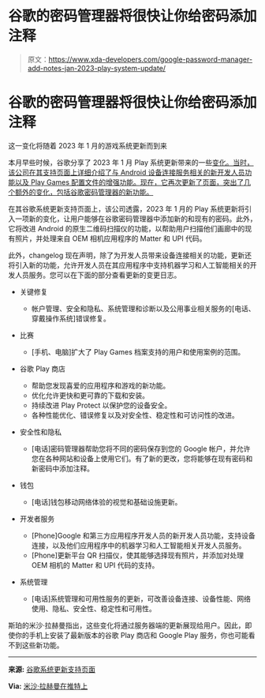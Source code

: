 # 谷歌的密码管理器将很快让你给密码添加注释

> 原文：<https://www.xda-developers.com/google-password-manager-add-notes-jan-2023-play-system-update/>

# 谷歌的密码管理器将很快让你给密码添加注释

这一变化将随着 2023 年 1 月的游戏系统更新而到来

本月早些时候，谷歌分享了 2023 年 1 月 Play 系统更新带来的一些[变化。当时，该公司在其支持页面上详细介绍了与 Android 设备连接服务相关的新开发人员功能以及 Play Games 配置文件的增强功能。现在，它再次更新了页面，突出了几个额外的变化，包括谷歌密码管理器的新功能。](https://www.xda-developers.com/google-play-system-update-january-2023/)

在其谷歌系统更新支持页面上，该公司透露，2023 年 1 月的 Play 系统更新将引入一项新的变化，让用户能够在谷歌密码管理器中添加新的和现有的密码。此外，它将改进 Android 的原生二维码扫描仪的功能，以帮助用户扫描他们画廊中的现有照片，并处理来自 OEM 相机应用程序的 Matter 和 UPI 代码。

此外，changelog 现在声明，除了为开发人员带来设备连接相关的功能，更新还将引入新的功能，允许开发人员在其应用程序中支持机器学习和人工智能相关的开发人员服务。您可以在下面的部分查看更新的变更日志。

*   关键修复
    *   帐户管理、安全和隐私、系统管理和诊断以及公用事业相关服务的[电话、穿戴操作系统]错误修复。

*   比赛
    *   [手机、电脑]扩大了 Play Games 档案支持的用户和使用案例的范围。

*   谷歌 Play 商店
    *   帮助您发现喜爱的应用程序和游戏的新功能。
    *   优化允许更快和更可靠的下载和安装。
    *   持续改进 Play Protect 以保护您的设备安全。
    *   各种性能优化、错误修复以及对安全性、稳定性和可访问性的改进。

*   安全性和隐私
    *   [电话]密码管理器帮助您将不同的密码保存到您的 Google 帐户，并允许您在各种网站和设备上使用它们。有了新的更改，您将能够在现有密码和新密码中添加注释。

*   钱包
    *   [电话]钱包移动网络体验的视觉和基础设施更新。

*   开发者服务
    *   [Phone]Google 和第三方应用程序开发人员的新开发人员功能，支持设备连接，以及他们应用程序中的机器学习和人工智能相关开发人员服务。
    *   [Phone]更新平台 QR 扫描仪，使其能够选择现有照片，并添加对处理 OEM 相机的 Matter 和 UPI 代码的支持。

*   系统管理
    *   [电话]系统管理和可用性服务的更新，可改善设备连接、设备性能、网络使用、隐私、安全性、稳定性和可用性。

斯珀的米沙·拉赫曼指出，这些变化将通过服务器端的更新展现给用户。因此，即使你的手机上安装了最新版本的谷歌 Play 商店和 Google Play 服务，你也可能看不到这些新功能。

* * *

**来源:** [谷歌系统更新支持页面](https://support.google.com/product-documentation/answer/11412553)

**Via:** [米沙·拉赫曼在推特上](https://twitter.com/MishaalRahman/status/1615791008377147421)